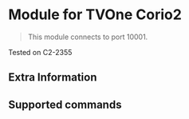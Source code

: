 # Module for TVOne Corio2

> This module connects to port 10001.

Tested on C2-2355

## Extra Information


## Supported commands